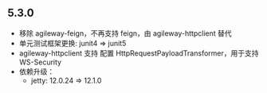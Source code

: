 ## 5.3.0
+ 移除 agileway-feign，不再支持 feign，由 agileway-httpclient 替代
+ 单元测试框架更换: junit4 => junit5 
+ agileway-httpclient 支持 配置 HttpRequestPayloadTransformer，用于支持 WS-Security 
+ 依赖升级：
  + jetty: 12.0.24 => 12.1.0 
